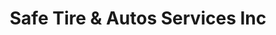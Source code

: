 ---
title: "Safe Tire & Autos Services Inc"
url: /clinton/safe-tire-und-autos-services-inc/
shop: Reifen
---